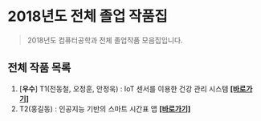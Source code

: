# 2018년도 전체 졸업 작품집
> 2018년도 컴퓨터공학과 전체 졸업작품 모음집입니다.

## 전체 작품 목록

1. [__우수__] T1(전동철, 오정훈, 안정욱) : IoT 센서를 이용한 건강 관리 시스템 [__[바로가기]__](./T1 "T1 졸업작품 바로가기")
2. T2(홍길동) : 인공지능 기반의 스마트 시간표 앱 [__[바로가기]__](./T2 "T2 졸업작품 바로가기")
